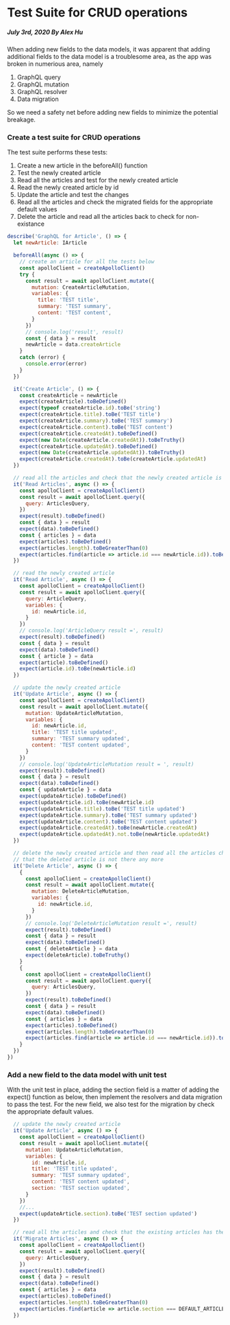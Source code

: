 # Test Suite for CRUD operations
##### July 3rd, 2020 By Alex Hu

When adding new fields to the data models, it was apparent that adding additional fields to the
data model is a troublesome area, as the app was broken in numerious area, namely

1. GraphQL query
2. GraphQL mutation
3. GraphQL resolver
4. Data migration

So we need a safety net before adding new fields to minimize the potential breakage.

### Create a test suite for CRUD operations

The test suite performs these tests:

1. Create a new article in the beforeAll() function
2. Test the newly created article
3. Read all the articles and test for the newly created article
4. Read the newly created article by id
5. Update the article and test the changes
6. Read all the articles and check the migrated fields for the appropriate default values
7. Delete the article and read all the articles back to check for non-existance

```js
describe('GraphQL for Article', () => {
  let newArticle: IArticle

  beforeAll(async () => {
    // create an article for all the tests below
    const apolloClient = createApolloClient()
    try {
      const result = await apolloClient.mutate({
        mutation: CreateArticleMutation,
        variables: {
          title: 'TEST title',
          summary: 'TEST summary',
          content: 'TEST content',
        }
      })
      // console.log('result', result)
      const { data } = result
      newArticle = data.createArticle
    }
    catch (error) {
      console.error(error)
    }
  })

  it('Create Article', () => {
    const createArticle = newArticle
    expect(createArticle).toBeDefined()
    expect(typeof createArticle.id).toBe('string')
    expect(createArticle.title).toBe('TEST title')
    expect(createArticle.summary).toBe('TEST summary')
    expect(createArticle.content).toBe('TEST content')
    expect(createArticle.createdAt).toBeDefined()
    expect(new Date(createArticle.createdAt)).toBeTruthy()
    expect(createArticle.updatedAt).toBeDefined()
    expect(new Date(createArticle.updatedAt)).toBeTruthy()
    expect(createArticle.createdAt).toBe(createArticle.updatedAt)
  })

  // read all the articles and check that the newly created article is part of it
  it('Read Articles', async () => {
    const apolloClient = createApolloClient()
    const result = await apolloClient.query({
      query: ArticlesQuery,
    })
    expect(result).toBeDefined()
    const { data } = result
    expect(data).toBeDefined()
    const { articles } = data
    expect(articles).toBeDefined()
    expect(articles.length).toBeGreaterThan(0)
    expect(articles.find(article => article.id === newArticle.id)).toBeDefined()
  })

  // read the newly created article
  it('Read Article', async () => {
    const apolloClient = createApolloClient()
    const result = await apolloClient.query({
      query: ArticleQuery,
      variables: {
        id: newArticle.id,
      }
    })
    // console.log('ArticleQuery result =', result)
    expect(result).toBeDefined()
    const { data } = result
    expect(data).toBeDefined()
    const { article } = data
    expect(article).toBeDefined()
    expect(article.id).toBe(newArticle.id)
  })

  // update the newly created article
  it('Update Article', async () => {
    const apolloClient = createApolloClient()
    const result = await apolloClient.mutate({
      mutation: UpdateArticleMutation,
      variables: {
        id: newArticle.id,
        title: 'TEST title updated',
        summary: 'TEST summary updated',
        content: 'TEST content updated',
      }
    })
    // console.log('UpdateArticleMutation result = ', result)
    expect(result).toBeDefined()
    const { data } = result
    expect(data).toBeDefined()
    const { updateArticle } = data
    expect(updateArticle).toBeDefined()
    expect(updateArticle.id).toBe(newArticle.id)
    expect(updateArticle.title).toBe('TEST title updated')
    expect(updateArticle.summary).toBe('TEST summary updated')
    expect(updateArticle.content).toBe('TEST content updated')
    expect(updateArticle.createdAt).toBe(newArticle.createdAt)
    expect(updateArticle.updatedAt).not.toBe(newArticle.updatedAt)
  })

  // delete the newly created article and then read all the articles checking
  // that the deleted article is not there any more
  it('Delete Article', async () => {
    {
      const apolloClient = createApolloClient()
      const result = await apolloClient.mutate({
        mutation: DeleteArticleMutation,
        variables: {
          id: newArticle.id,
        }
      })
      // console.log('DeleteArticleMutation result =', result)
      expect(result).toBeDefined()
      const { data } = result
      expect(data).toBeDefined()
      const { deleteArticle } = data
      expect(deleteArticle).toBeTruthy()
    }
    {
      const apolloClient = createApolloClient()
      const result = await apolloClient.query({
        query: ArticlesQuery,
      })
      expect(result).toBeDefined()
      const { data } = result
      expect(data).toBeDefined()
      const { articles } = data
      expect(articles).toBeDefined()
      expect(articles.length).toBeGreaterThan(0)
      expect(articles.find(article => article.id === newArticle.id)).toBeUndefined()
    }
  })
})
```

### Add a new field to the data model with unit test

With the unit test in place, adding the section field is a matter of adding the expect()
function as below, then implement the resolvers and data migration to pass the test.
For the new field, we also test for the migration by check the appropriate default values.
```js
  // update the newly created article
  it('Update Article', async () => {
    const apolloClient = createApolloClient()
    const result = await apolloClient.mutate({
      mutation: UpdateArticleMutation,
      variables: {
        id: newArticle.id,
        title: 'TEST title updated',
        summary: 'TEST summary updated',
        content: 'TEST content updated',
        section: 'TEST section updated',
      }
    })
    //...
    expect(updateArticle.section).toBe('TEST section updated')
  })

  // read all the articles and check that the existing articles has the section default to Posts
  it('Migrate Articles', async () => {
    const apolloClient = createApolloClient()
    const result = await apolloClient.query({
      query: ArticlesQuery,
    })
    expect(result).toBeDefined()
    const { data } = result
    expect(data).toBeDefined()
    const { articles } = data
    expect(articles).toBeDefined()
    expect(articles.length).toBeGreaterThan(0)
    expect(articles.find(article => article.section === DEFAULT_ARTICLE_SECTION)).toBeDefined()
  })

```
